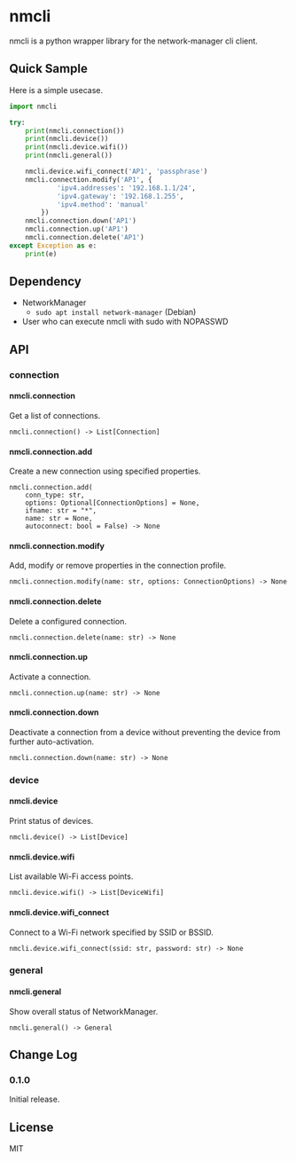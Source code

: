nmcli
=====

nmcli is a python wrapper library for the network-manager cli client.

## Quick Sample

Here is a simple usecase.

```python
import nmcli

try:
    print(nmcli.connection())
    print(nmcli.device())
    print(nmcli.device.wifi())
    print(nmcli.general())

    nmcli.device.wifi_connect('AP1', 'passphrase')
    nmcli.connection.modify('AP1', {
            'ipv4.addresses': '192.168.1.1/24',
            'ipv4.gateway': '192.168.1.255',
            'ipv4.method': 'manual'
        })
    nmcli.connection.down('AP1')
    nmcli.connection.up('AP1')
    nmcli.connection.delete('AP1')
except Exception as e:
    print(e)
```

## Dependency

* NetworkManager
  * `sudo apt install network-manager` (Debian)
* User who can execute nmcli with sudo with NOPASSWD

## API

### connection

#### nmcli.connection

Get a list of connections.

```
nmcli.connection() -> List[Connection]
```

#### nmcli.connection.add

Create a new connection using specified properties.

```
nmcli.connection.add(
    conn_type: str,
    options: Optional[ConnectionOptions] = None,
    ifname: str = "*",
    name: str = None,
    autoconnect: bool = False) -> None
```

#### nmcli.connection.modify

Add, modify or remove properties in the connection profile.

```
nmcli.connection.modify(name: str, options: ConnectionOptions) -> None
```

#### nmcli.connection.delete

Delete a configured connection.

```
nmcli.connection.delete(name: str) -> None
```

#### nmcli.connection.up

Activate a connection.

```
nmcli.connection.up(name: str) -> None
```

#### nmcli.connection.down

Deactivate a connection from a device without preventing the device from further auto-activation.

```
nmcli.connection.down(name: str) -> None
```

### device

#### nmcli.device

Print status of devices.

```
nmcli.device() -> List[Device]
```

#### nmcli.device.wifi

List available Wi-Fi access points.

```
nmcli.device.wifi() -> List[DeviceWifi]
```

#### nmcli.device.wifi_connect

Connect to a Wi-Fi network specified by SSID or BSSID.

```
nmcli.device.wifi_connect(ssid: str, password: str) -> None
```

### general

#### nmcli.general

Show overall status of NetworkManager.

```
nmcli.general() -> General
```

## Change Log

### 0.1.0

Initial release.

## License

MIT
